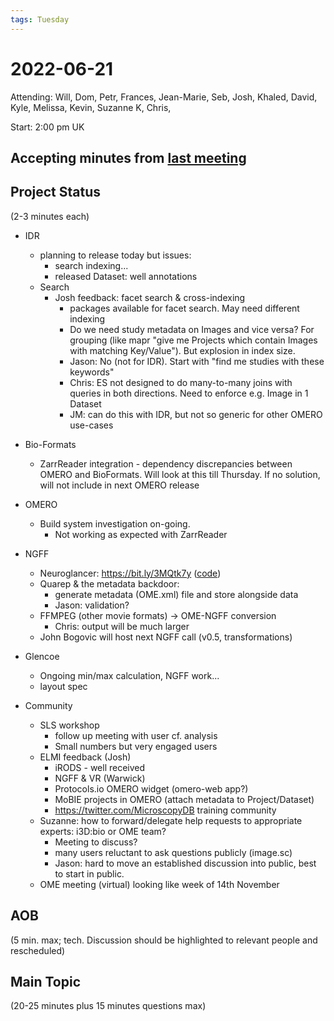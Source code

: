 ```yaml
---
tags: Tuesday
---
```


# 2022-06-21

Attending: Will, Dom, Petr, Frances, Jean-Marie, Seb, Josh, Khaled, David, Kyle, Melissa, Kevin, Suzanne K, Chris, 

Start: 2:00 pm UK

## Accepting minutes from [last meeting](https://github.com/ome/meeting-minutes)

## Project Status

(2-3 minutes each)

- IDR
  - planning to release today but issues:
      - search indexing...
      - released Dataset: well annotations
  - Search
    - Josh feedback: facet search & cross-indexing
        - packages available for facet search. May need different indexing
        - Do we need study metadata on Images and vice versa? For grouping (like mapr "give me Projects which contain Images with matching Key/Value"). But explosion in index size.
        - Jason: No (not for IDR).  Start with "find me studies with these keywords"
        - Chris: ES not designed to do many-to-many joins with queries in both directions. Need to enforce e.g. Image in 1 Dataset
        - JM: can do this with IDR, but not so generic for other OMERO use-cases

- Bio-Formats
  - ZarrReader integration - dependency discrepancies between OMERO and BioFormats. Will look at this till Thursday. If no solution, will not include in next OMERO release

- OMERO
  - Build system investigation on-going.
      - Not working as expected with ZarrReader  

- NGFF
  - Neuroglancer: https://bit.ly/3MQtk7y ([code](https://github.com/google/neuroglancer/tree/master/src/neuroglancer/datasource/zarr))
  - Quarep & the metadata backdoor:
      - generate metadata (OME.xml) file and store alongside data
      - Jason: validation?
  - FFMPEG (other movie formats) -> OME-NGFF conversion
      - Chris: output will be much larger
  - John Bogovic will host next NGFF call (v0.5, transformations)

- Glencoe
  - Ongoing min/max calculation, NGFF work...
  - layout spec

- Community
  - SLS workshop
      - follow up meeting with user cf. analysis
      - Small numbers but very engaged users
  - ELMI feedback (Josh)
    - iRODS - well received
    - NGFF & VR (Warwick)
    - Protocols.io OMERO widget (omero-web app?)
    - MoBIE projects in OMERO (attach metadata to Project/Dataset)
    - https://twitter.com/MicroscopyDB training community
  - Suzanne: how to forward/delegate help requests to appropriate experts: i3D:bio or OME team?
      - Meeting to discuss?
      - many users reluctant to ask questions publicly (image.sc)
      - Jason: hard to move an established discussion into public, best to start in public. 
  - OME meeting (virtual) looking like week of 14th November

## AOB

(5 min. max; tech. Discussion should be highlighted to relevant people and rescheduled)

## Main Topic

(20-25 minutes plus 15 minutes questions max)
